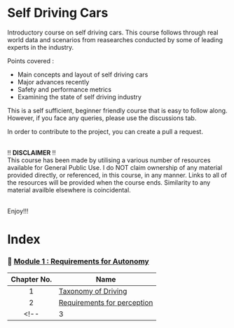 # Self Driving Cars

Introductory course on self driving cars. This course follows through real world data and scenarios from reasearches conducted by some of leading experts in the industry. 

Points covered :
* Main concepts and layout of self driving cars
* Major advances recently
* Safety and performance metrics
* Examining the state of self driving industry

This is a self sufficient, beginner friendly course that is easy to follow along. However, if you face any queries, please use the discussions tab.

In order to contribute to the project, you can create a pull a request.
<br>
<br>

‼️ **DISCLAIMER** ‼️<br>
This course has been made by utilising a various number of resources available for General Public Use. I do NOT claim ownership of any material provided directly, or referenced, in this course, in any manner. Links to all of the resources will be provided when the course ends. Similarity to any material availble elsewhere is coincidental.
<br>
<br>

Enjoy!!!

# Index
### 🔶 [Module 1 : Requirements for Autonomy](https://github.com/A-I-Research-Facility/Self-driving-cars/tree/main/Module%201#-module-1--requirements-for-autonomy)
|  Chapter No. | Name      |
|:-----:|---------------|
|  1  | [Taxonomy of Driving](https://github.com/A-I-Research-Facility/Self-driving-cars/tree/main/Module%201/Chapter%201#-chapter-1--taxonomy-of-driving) |
|  2  | [Requirements for perception](https://github.com/A-I-Research-Facility/Self-driving-cars/blob/main/Module%201/Chapter%202/README.md#-chapter-2--requirements-for-perception) |
<!-- |  3  | [Driving decisions and actions]() | -->

<br>

<!-- ### [Module 2 : Self Driving Hardware and Software Architectures]()
|  Chapter No. | Name      |
|:-----:|---------------|
|  1  | [Sensors and computing hardware]() |
|  2  | [Hardware configuration design]() |
|  3  | [Software architecture]() |
|  4  | [Environment representation]() | -->

<br>
